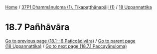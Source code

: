
[Home](/) / [37P1 Dhammānuloma (1), Tikapaṭṭhānapāḷi (1)](../../37P1.md) / [18 Uppannattika](../18.md)

# 18.7 Pañhāvāra


[Go to previous page (18.1--6 Paṭiccādivāra)](18.1--6.md) / [Go to parent page (18 Uppannattika)](../18.md) / [Go to next page (18.7.1 Paccayānuloma)](18.7/18.7.1.md)


